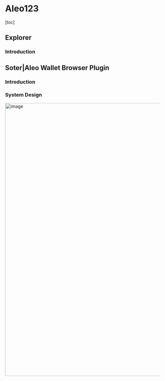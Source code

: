 # Aleo123
[toc]
## Explorer
### Introduction

## Soter|Aleo Wallet Browser Plugin

### Introduction


### System Design
<img width="886" alt="image" src="https://github.com/aleoweb123/docs/assets/123852645/be0d90df-fa6c-42d1-a237-2e2c2c37e0a4">
